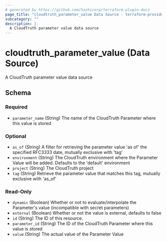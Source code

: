 ```yaml
---
# generated by https://github.com/hashicorp/terraform-plugin-docs
page_title: "cloudtruth_parameter_value Data Source - terraform-provider-cloudtruth"
subcategory: ""
description: |-
  A CloudTruth parameter value data source
---
```


# cloudtruth_parameter_value (Data Source)

A CloudTruth parameter value data source



<!-- schema generated by tfplugindocs -->
## Schema

### Required

- `parameter_name` (String) The name of the CloudTruth Parameter where this value is stored

### Optional

- `as_of` (String) A filter for retrieving the parameter value 'as of' the specified RFC3333 date, mutually exclusive with 'tag'
- `environment` (String) The CloudTruth environment where the Parameter Value will be added. Defaults to the 'default' environment
- `project` (String) The CloudTruth project
- `tag` (String) Retrieve the parameter value that matches this tag, mutually exclusive with 'as_of'

### Read-Only

- `dynamic` (Boolean) Whether or not to evaluate/interpolate the Parameter's value (incompatible with secret parameters)
- `external` (Boolean) Whether or not the value is external, defaults to false
- `id` (String) The ID of this resource.
- `parameter_id` (String) The ID of the CloudTruth Parameter where this value is stored
- `value` (String) The actual value of the Parameter Value
